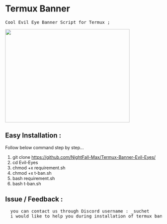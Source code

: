 # Termux Banner
<pre>Cool Evil Eye Banner Script for Termux ;</pre>


<p float="center">
  <img src="https://github.com/NightFall-Max/Evil-Eyes/blob/main/Banner.jpg" width="400" height="300" /> 
</p>

## Easy Installation :

  Follow below command step by step...
  
  1. git clone https://github.com/NightFall-Max/Termux-Banner-Evil-Eyes/
  2. cd Evil-Eyes
  3. chmod +x requirement.sh
  4. chmod +x t-ban.sh
  5. bash requirement.sh
  6. bash t-ban.sh
  

## Issue / Feedback :

<pre>
  you can contact us through Discord username : _suchet
  i would like to help you during installation of termux banner ;)
</pre>

